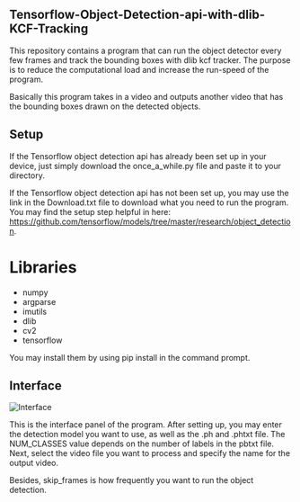 ## Tensorflow-Object-Detection-api-with-dlib-KCF-Tracking
This repository contains a program that can run the object detector every few frames and track the bounding boxes with dlib kcf tracker. The purpose is to reduce the computational load and increase the run-speed of the program. 

Basically this program takes in a video and outputs another video that has the bounding boxes drawn on the detected objects. 

## Setup
If the Tensorflow object detection api has already been set up in your device, just simply download the once_a_while.py file and paste it to your directory.

If the Tensorflow object detection api has not been set up, you may use the link in the Download.txt file to download what you need to run the program. You may find the setup step helpful in here: https://github.com/tensorflow/models/tree/master/research/object_detection.

# Libraries
- numpy
- argparse
- imutils
- dlib
- cv2
- tensorflow

You may install them by using pip install in the command prompt.

## Interface
![Interface](https://user-images.githubusercontent.com/46501711/56524595-b3667400-6517-11e9-8de3-caabcd0423a9.JPG)

This is the interface panel of the program. After setting up, you may enter the detection model you want to use, as well as the .ph and .phtxt file. The NUM_CLASSES value depends on the number of labels in the pbtxt file. Next, select the video file you want to process and specify the name for the output video. 

Besides, skip_frames is how frequently you want to run the object detection. 
